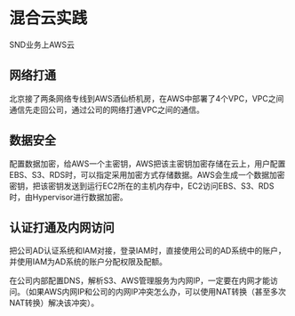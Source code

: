# 混合云实践

SND业务上AWS云

## 网络打通

北京接了两条网络专线到AWS酒仙桥机房，在AWS中部署了4个VPC，VPC之间通信先走回公司，通过公司的网络打通VPC之间的通信。

## 数据安全

配置数据加密，给AWS一个主密钥，AWS把该主密钥加密存储在云上，用户配置EBS、S3、RDS时，可以指定采用加密方式存储数据。AWS会生成一个数据加密密钥，把该密钥发送到运行EC2所在的主机内存中，EC2访问EBS、S3、RDS时，由Hypervisor进行数据加密。

## 认证打通及内网访问

把公司AD认证系统和IAM对接，登录IAM时，直接使用公司的AD系统中的账户，并使用IAM为AD系统的账户分配权限及配额。

在公司内部配置DNS，解析S3、AWS管理服务为内网IP，一定要在内网才能访问。（如果AWS内网IP和公司的内网IP冲突怎么办，可以使用NAT转换（甚至多次NAT转换）解决该冲突）。

